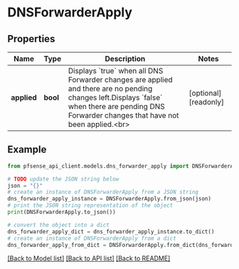 # DNSForwarderApply


## Properties

Name | Type | Description | Notes
------------ | ------------- | ------------- | -------------
**applied** | **bool** | Displays &#x60;true&#x60; when all DNS Forwarder changes are applied and there are no pending changes left.Displays &#x60;false&#x60; when there are pending DNS Forwarder changes that have not been applied.&lt;br&gt; | [optional] [readonly] 

## Example

```python
from pfsense_api_client.models.dns_forwarder_apply import DNSForwarderApply

# TODO update the JSON string below
json = "{}"
# create an instance of DNSForwarderApply from a JSON string
dns_forwarder_apply_instance = DNSForwarderApply.from_json(json)
# print the JSON string representation of the object
print(DNSForwarderApply.to_json())

# convert the object into a dict
dns_forwarder_apply_dict = dns_forwarder_apply_instance.to_dict()
# create an instance of DNSForwarderApply from a dict
dns_forwarder_apply_from_dict = DNSForwarderApply.from_dict(dns_forwarder_apply_dict)
```
[[Back to Model list]](../README.md#documentation-for-models) [[Back to API list]](../README.md#documentation-for-api-endpoints) [[Back to README]](../README.md)


